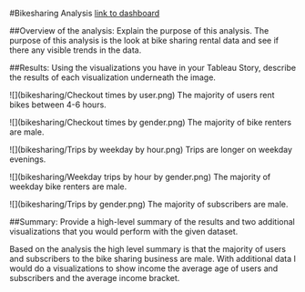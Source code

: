 #Bikesharing Analysis
[link to dashboard](https://public.tableau.com/profile/stephanie.paul#!/vizhome/Module_14_Challenge_16082543177970/CheckoutTimesforUsers)

##Overview of the analysis: Explain the purpose of this analysis.
The purpose of this analysis is the look at bike sharing rental data and see if there any visible trends in the data.


##Results: Using the visualizations you have in your Tableau Story, describe the results of each visualization underneath the image.


![](bikesharing/Checkout times by user.png)
The majority of users rent bikes between 4-6 hours.

![](bikesharing/Checkout times by gender.png)
The majority of bike renters are male.

![](bikesharing/Trips by weekday by hour.png)
Trips are longer on weekday evenings.

![](bikesharing/Weekday trips by hour by gender.png)
The majority of weekday bike renters are male. 

![](bikesharing/Trips by gender.png)
The majority of subscribers are male. 



##Summary: Provide a high-level summary of the results and two additional visualizations that you would perform with the given dataset.

Based on the analysis the high level summary is that the majority of users and subscribers to the bike sharing business are male. With additional data I would do a visualizations to  show income the average age of users and subscribers and the average income bracket.
